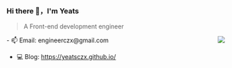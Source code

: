 ### Hi there 👋，I'm Yeats
> A Front-end development engineer
<img align="right" src="https://github-readme-stats.vercel.app/api?username=Yeats&show_icons=true&hide_border=true">
- 📫 Email:  engineerczx@gmail.com

- 💻 Blog: https://yeatsczx.github.io/

<!-- - 🔭 I’m currently working on ...
- 🌱 I’m currently learning ...
- 👯 I’m looking to collaborate on ...
- 🤔 I’m looking for help with ...
- 💬 Ask me about ...
- 📫 How to reach me: ...
- 😄 Pronouns: ...
- ⚡ Fun fact: ... -->
